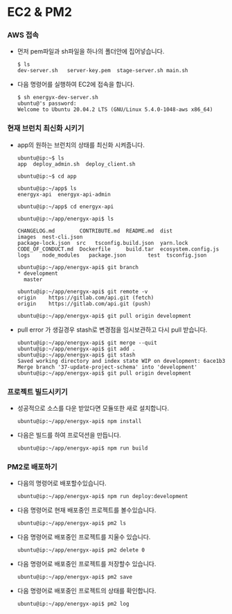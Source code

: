 # EC2 & PM2

### AWS 접속

- 먼저 pem파일과 sh파일을 하나의 폴더안에 집어넣습니다.

  ```shell
  $ ls
  dev-server.sh   server-key.pem  stage-server.sh main.sh
  ```

- 다음 명령어를 실행하여 EC2에 접속을 합니다.

  ```shell
  $ sh energyx-dev-server.sh
  ubuntu@'s password:
  Welcome to Ubuntu 20.04.2 LTS (GNU/Linux 5.4.0-1048-aws x86_64)
  ```

### 현재 브런치 최신화 시키기

- app의 원하는 브런치의 상태를 최신화 시켜줍니다.

  ```shell
  ubuntu@ip:~$ ls
  app  deploy_admin.sh  deploy_client.sh

  ubuntu@ip:~$ cd app

  ubuntu@ip:~/app$ ls
  energyx-api  energyx-api-admin

  ubuntu@ip:~/app$ cd energyx-api

  ubuntu@ip:~/app/energyx-api$ ls

  CHANGELOG.md        CONTRIBUTE.md  README.md  dist                 images  nest-cli.json
  package-lock.json  src   tsconfig.build.json  yarn.lock
  CODE_OF_CONDUCT.md  Dockerfile     build.tar  ecosystem.config.js  logs    node_modules   package.json       test  tsconfig.json

  ubuntu@ip:~/app/energyx-api$ git branch
  * development
    master

  ubuntu@ip:~/app/energyx-api$ git remote -v
  origin	https://gitlab.com/api.git (fetch)
  origin	https://gitlab.com/api.git (push)

  ubuntu@ip:~/app/energyx-api$ git pull origin development
  ```

- pull error 가 생길경우 stash로 변경점을 임시보관하고 다시 pull 받습니다.

  ```shell
  ubuntu@ip:~/app/energyx-api$ git merge --quit
  ubuntu@ip:~/app/energyx-api$ git add .
  ubuntu@ip:~/app/energyx-api$ git stash
  Saved working directory and index state WIP on development: 6ace1b3 Merge branch '37-update-project-schema' into 'development'
  ubuntu@ip:~/app/energyx-api$ git pull origin development
  ```

### 프로젝트 빌드시키기

- 성공적으로 소스를 다운 받았다면 모듈또한 새로 설치합니다.

  ```shell
  ubuntu@ip:~/app/energyx-api$ npm install
  ```

- 다음은 빌드를 하여 프로덕션을 만듭니다.

  ```shell
  ubuntu@ip:~/app/energyx-api$ npm run build
  ```

### PM2로 배포하기

- 다음의 명령어로 배포할수있습니다.

  ```shell
  ubuntu@ip:~/app/energyx-api$ npm run deploy:development
  ```

- 다음 명령어로 현재 배포중인 프로젝트를 볼수있습니다.

  ```shell
  ubuntu@ip:~/app/energyx-api$ pm2 ls
  ```

- 다음 명령어로 배포중인 프로젝트를 지울수 있습니다.

  ```shell
  ubuntu@ip:~/app/energyx-api$ pm2 delete 0
  ```

- 다음 명령어로 배포중인 프로젝트를 저장할수 있습니다.

  ```shell
  ubuntu@ip:~/app/energyx-api$ pm2 save
  ```

- 다음 명령어로 배포중인 프로젝트의 상태를 확인합니다.

  ```shell
  ubuntu@ip:~/app/energyx-api$ pm2 log
  ```
